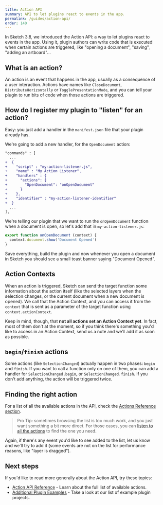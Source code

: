 ```yaml
---
title: Action API
summary: API to let plugins react to events in the app.
permalink: /guides/action-api/
order: 140
---
```


In Sketch 3.8, we introduced the Action API: a way to let plugins react to events in the app. Using it, plugin authors can write code that is executed when certain actions are triggered, like "opening a document", "saving", "adding an artboard"…

## What is an action?

An action is an event that happens in the app, usually as a consequence of a user interaction. Actions have names like `CloseDocument`, `DistributeHorizontally` or `TogglePresentationMode`, and you can tell your plugin to run bits of code when those actions are triggered.

## How do I register my plugin to "listen" for an action?

Easy: you just add a handler in the `manifest.json` file that your plugin already has.

We're going to add a new handler, for the `OpenDocument` action:

```diff
"commands" : [
  ...
+  {
+    "script" : "my-action-listener.js",
+    "name" : "My Action Listener",
+    "handlers" : {
+      "actions": {
+        "OpenDocument": "onOpenDocument"
+      }
+    },
+    "identifier" : "my-action-listener-identifier"
+  }
  ...
],
```

We're telling our plugin that we want to run the `onOpenDocument` function when a document is open, so let's add that in `my-action-listener.js`:

```js
export function onOpenDocument (context) {
  context.document.show('Document Opened')
}
```

Save everything, build the plugin and now whenever you open a document in Sketch you should see a small toast banner saying "Document Opened".

## Action Contexts

When an action is triggered, Sketch can send the target function some information about the action itself (like the selected layers when the selection changes, or the current document when a new document is opened). We call that the Action Context, and you can access it from the `context` that is sent as a parameter of the target function using `context.actionContext`.

Keep in mind, though, that **not all actions set an Action Context yet**. In fact, most of them don't at the moment, so if you think there's something you'd like to access in an Action Context, send us a note and we'll add it as soon as possible.

## `begin`/`finish` actions

Some actions (like `SelectionChanged`) actually happen in two phases: `begin` and `finish`. If you want to call a function only on one of them, you can add a handler for `SelectionChanged.begin`, or `SelectionChanged.finish`. If you don't add anything, the action will be triggered twice.

## Finding the right action

For a list of all the available actions in the API, check the [Actions Reference section](/reference/action).

> Pro Tip: sometimes browsing the list is too much work, and you just want something a bit more direct. For those cases, you can [listen to all the actions](/guides/preferences/#listen-to-all-actions-in-the-action-api) to find the one you need.

Again, if there's any event you'd like to see added to the list, let us know and we'll try to add it (some events are not on the list for performance reasons, like "layer is dragged").

## Next steps

If you'd like to read more generally about the Action API, try these topics:

* [Action API Reference](/reference/action/) - Learn about the full list of available actions.
* [Additional Plugin Examples](/examples/) - Take a look at our list of example plugin projects.
